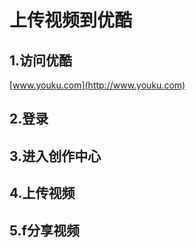 # 上传视频到优酷

## 1.访问优酷

[www.youku.com](http://www.youku.com)

## 2.登录

## 3.进入创作中心

## 4.上传视频

## 5.f分享视频



